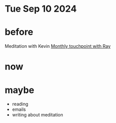 # Tue Sep 10 2024

# before

Meditation with Kevin
[Monthly touchpoint with Ray](./ray-and-taylor-monthly-touchpoint.md#2024-09-10)

# now

# maybe

- reading
- emails
- writing about meditation
